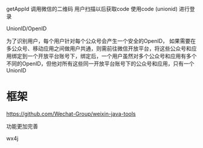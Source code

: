 getAppId
调用微信的二维码
用户扫描以后获取code
使用code (unionid) 进行登录


UnionID/OpenID

为了识别用户，每个用户针对每个公众号会产生一个安全的OpenID，
如果需要在多公众号、移动应用之间做用户共通，则需前往微信开放平台，将这些公众号和应用绑定到一个开放平台账号下，绑定后，一个用户虽然对多个公众号和应用有多个不同的OpenID，但他对所有这些同一开放平台账号下的公众号和应用，只有一个UnionID



# 框架

https://github.com/Wechat-Group/weixin-java-tools


功能更加完善

wx4j